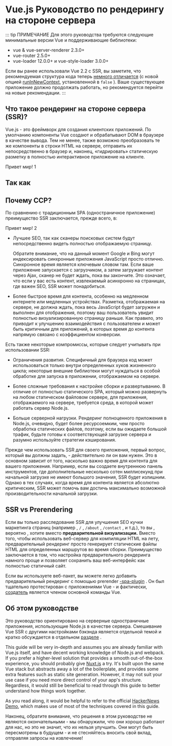 # Vue.js Руководство по рендерингу на стороне сервера

::: tip ПРИМЕЧАНИЕ Для этого руководства требуются следующие минимальные версии Vue и поддерживающие библиотеки:

- vue & vue-server-renderer 2.3.0+
- vue-router 2.5.0+
- vue-loader 12.0.0+ и vue-style-loader 3.0.0+

Если вы ранее использовали Vue 2.2 с SSR, вы заметите, что рекомендуемая структура кода теперь [немного отличается](./guide/structure.md) (с новой опцией [runInNewContext,](./api/README.md#runinnewcontext) установленной в `false` ). Ваше существующее приложение должно продолжать работать, но рекомендуется перейти на новые рекомендации. :::

## Что такое рендеринг на стороне сервера (SSR)?

Vue.js - это фреймворк для создания клиентских приложений. По умолчанию компоненты Vue создают и обрабатывают DOM в браузере в качестве вывода. Тем не менее, также возможно преобразовать те же компоненты в строки HTML на сервере, отправить их непосредственно в браузер и, наконец, «гидрировать» статическую разметку в полностью интерактивное приложение на клиенте.

Привет мир! 1

## Так как

## Почему ССР?

По сравнению с традиционным SPA (одностраничное приложение) преимущество SSR заключается, прежде всего, в:

Привет мир! 2

- Лучшее SEO, так как сканеры поисковых систем будут непосредственно видеть полностью отображаемую страницу.

    Обратите внимание, что на данный момент Google и Bing могут индексировать синхронные приложения JavaScript просто отлично. Синхронное время является ключевым словом там. Если ваше приложение запускается с загрузчиком, а затем загружает контент через Ajax, сканер не будет ждать, пока вы закончите. Это означает, что если у вас есть контент, извлекаемый асинхронно на страницах, где важен SEO, SSR может понадобиться.

- Более быстрое время для контента, особенно на медленном интернете или медленных устройствах. Разметка, отображаемая на сервере, не должна ждать, пока весь JavaScript будет загружен и выполнен для отображения, поэтому ваш пользователь увидит полностью визуализированную страницу раньше. Как правило, это приводит к улучшению взаимодействия с пользователем и может быть критичным для приложений, в которых время до контента напрямую связано с коэффициентом конверсии.

Есть также некоторые компромиссы, которые следует учитывать при использовании SSR:

- Ограничения развития. Специфичный для браузера код может использоваться только внутри определенных хуков жизненного цикла; некоторые внешние библиотеки могут нуждаться в особой обработке для запуска в приложении, отображаемом на сервере.

- Более сложные требования к настройке сборки и развертыванию. В отличие от полностью статического SPA, который можно развернуть на любом статическом файловом сервере, для приложения, отображаемого на сервере, требуется среда, в которой может работать сервер Node.js.

- Больше серверной нагрузки. Рендеринг полноценного приложения в Node.js, очевидно, будет более ресурсоемким, чем просто обработка статических файлов, поэтому, если вы ожидаете большой трафик, будьте готовы к соответствующей загрузке сервера и разумно используйте стратегии кэширования.

Прежде чем использовать SSR для своего приложения, первый вопрос, который вы должны задать, - действительно ли он вам нужен. Это в основном зависит от того, насколько важно время для контента для вашего приложения. Например, если вы создаете внутреннюю панель инструментов, где дополнительные несколько сотен миллисекунд при начальной загрузке не имеют большого значения, SSR будет излишним. Однако в тех случаях, когда время для контента является абсолютно критическим, SSR может помочь вам достичь максимально возможной производительности начальной загрузки.

## SSR vs Prerendering

Если вы только расследование SSR для улучшения SEO кучки маркетинга страниц (например , `/` , `/about` , `/contact` , и т.д.), то вы , вероятно , хотите вместо **предварительной визуализации.** Вместо того, чтобы использовать веб-сервер для компиляции HTML на лету, предварительный рендеринг просто генерирует статические файлы HTML для определенных маршрутов во время сборки. Преимущество заключается в том, что настройка предварительного рендеринга намного проще и позволяет сохранить ваш веб-интерфейс как полностью статичный сайт.

Если вы используете веб-пакет, вы можете легко добавить предварительный рендеринг с помощью prerender [-spa-plugin](https://github.com/chrisvfritz/prerender-spa-plugin) . Он был тщательно протестирован с приложениями Vue - и фактически, [создатель](https://github.com/chrisvfritz) является членом основной команды Vue.

## Об этом руководстве

Это руководство ориентировано на серверные одностраничные приложения, использующие Node.js в качестве сервера. Смешивание Vue SSR с другими настройками бэкэнда является отдельной темой и кратко обсуждается в отдельном [разделе](./guide/non-node.md) .

This guide will be very in-depth and assumes you are already familiar with Vue.js itself, and have decent working knowledge of Node.js and webpack. If you prefer a higher-level solution that provides a smooth out-of-the-box experience, you should probably give [Nuxt.js](https://nuxtjs.org/) a try. It's built upon the same Vue stack but abstracts away a lot of the boilerplate, and provides some extra features such as static site generation. However, it may not suit your use case if you need more direct control of your app's structure. Regardless, it would still be beneficial to read through this guide to better understand how things work together.

As you read along, it would be helpful to refer to the official [HackerNews Demo](https://github.com/vuejs/vue-hackernews-2.0/), which makes use of most of the techniques covered in this guide.

Наконец, обратите внимание, что решения в этом руководстве не являются окончательными - мы обнаружили, что они хорошо работают для нас, но это не значит, что их нельзя улучшить. Они могут быть пересмотрены в будущем - и не стесняйтесь вносить свой вклад, отправляя запросы на извлечение!
